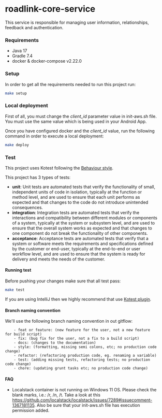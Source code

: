 # roadlink-core-service

This service is responsible for managing user information, relationships, feedback and
authentication.

### Requirements

- Java 17
- Gradle 7.4
- docker & docker-compose v2.22.0

### Setup

In order to get all the requirements needed to run this project run:

```bash
make setup
```

### Local deployment

First of all, you must change the _client_id_ parameter value in init-aws.sh file. You must use the same value which is
being used in your Android App.

Once you have configured docker and the _client_id_ value, run the following command in order to execute a local deployment:

```bash
make deploy
```

### Test

This project uses Kotest following
the [Behaviour style](https://kotest.io/docs/framework/testing-styles.html#behavior-spec).

This project has 3 types of tests:

* **unit**: Unit tests are automated tests that verify the functionality of small, independent units
  of code in
  isolation,
  typically at the function or method level, and are used to ensure that each unit performs as
  expected and that changes
  to the code do not introduce unintended consequences.
* **integration**: Integration tests are automated tests that verify the interactions and
  compatibility between
  different
  modules or components of a system, typically at the system or subsystem level, and are used to
  ensure that the overall
  system works as expected and that changes to one component do not break the functionality of other
  components.
* **acceptance**: Acceptance tests are automated tests that verify that a system or software meets
  the requirements
  and specifications defined by the customer or end-user, typically at the end-to-end or user
  workflow level, and are
  used to ensure that the system is ready for delivery and meets the needs of the customer.

#### Running test

Before pushing your changes make sure that all test pass:

```bash
make test
```

If you are using IntelliJ then we highly recommend that
use [Kotest plugin](https://plugins.jetbrains.com/plugin/14080-kotest).

#### Branch naming convention

We'll use the following branch naming convention in out gitflow:

```
    - feat or feature: (new feature for the user, not a new feature for build script)
    - fix: (bug fix for the user, not a fix to a build script)
    - docs: (changes to the documentation)
    - style: (formatting, missing semi colons, etc; no production code change)
    - refactor: (refactoring production code, eg. renaming a variable)
    - test: (adding missing tests, refactoring tests; no production code change)
    - chore: (updating grunt tasks etc; no production code change)
```

#### FAQ

- Localstack container is not running on Windows 11 OS. Please check the blank marks, i.e.: /r, /n,
  /t. Take a look at
  this https://github.com/localstack/localstack/issues/7289#issuecomment-1367181135. Also be sure
  that your init-aws.sh file has execution permission added.